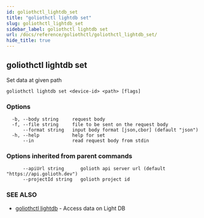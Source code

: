 ```yaml
---
id: goliothctl_lightdb_set
title: "goliothctl lightdb set"
slug: goliothctl_lightdb_set
sidebar_label: goliothctl lightdb set
url: /docs/reference/goliothctl/goliothctl_lightdb_set/
hide_title: true
---
```

## goliothctl lightdb set

Set data at given path

```
goliothctl lightdb set <device-id> <path> [flags]
```

### Options

```
  -b, --body string     request body
  -f, --file string     file to be sent on the request body
      --format string   input body format [json,cbor] (default "json")
  -h, --help            help for set
      --in              read request body from stdin
```

### Options inherited from parent commands

```
      --apiUrl string      golioth api server url (default "https://api.golioth.dev")
      --projectId string   golioth project id
```

### SEE ALSO

* [goliothctl lightdb](/docs/reference/goliothctl/goliothctl_lightdb/)	 - Access data on Light DB

